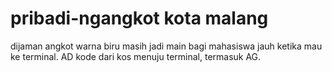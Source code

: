 # pribadi-ngangkot kota malang
 dijaman angkot warna biru masih jadi main bagi mahasiswa jauh ketika mau ke terminal. AD kode dari kos menuju terminal, termasuk AG.
